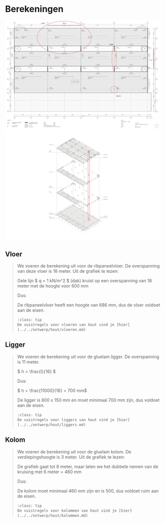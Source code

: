 # Berekeningen

<img src="Images/voorbeeldenberekeningen4.png" alt="tekening" class="bg-primary" width="1000px">
<img src="Images/voorbeeldenberekeningen2.png" alt="tekeningaxo" width="1000px">


## Vloer

>
>We voeren de berekening uit voor de ribpaneelvloer. De overspanning van deze vloer is 18 meter.
>Uit de grafiek te lezen: 
>
>Gele lijn $ q = 1 kN/m^2 $ (dak) kruist op een overspanning van 18 meter met de hoogte voor 600 mm
>
>Dus:
>
>De ribpaneelvloer heeft een hoogte van 686 mm, dus de vloer voldoet aan de eisen.
>
>`````{admonition} Tip
>:class: tip
>De vuistregels voor vloeren van hout vind je [hier](../../ontwerp/hout/vloeren.md)
>`````
>


## Ligger

>
>We voeren de berekening uit voor de gluelam ligger. De overspanning is 11 meter.
>
>$ h = \frac{l}{16} $
>
>Dus:
>
>$ h = \frac{11000}{16} = 700 mm$
>
>De ligger is 800 x 150 mm en moet minimaal 700 mm zijn, dus voldoet aan de eisen.
>
>`````{admonition} Tip
>:class: tip
>De vuistregels voor liggers van hout vind je [hier](../../ontwerp/hout/liggers.md)
>`````
>


## Kolom

>
>We voeren de berekening uit voor de gluelam kolom. De verdiepingshoogte is 3 meter.
>Uit de grafiek te lezen: 
>
>De grafiek gaat tot 8 meter, maar laten we het dubbele nemen van de kruising met 6 meter = 460 mm
>
>Dus:
>
>De kolom moet minimaal 460 mm zijn en is 500, dus voldoet ruim aan de eisen.
>
>`````{admonition} Tip
>:class: tip
>De vuistregels voor kolommen van hout vind je [hier](../../ontwerp/hout/kolommen.md)
>`````
>
